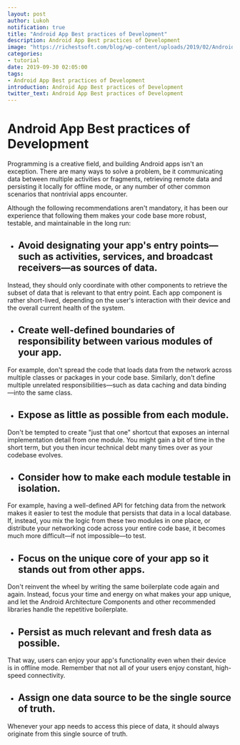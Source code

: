 ```yaml
---
layout: post
author: Lukoh
notification: true
title: "Android App Best practices of Development"
description: Android App Best practices of Development
image: "https://richestsoft.com/blog/wp-content/uploads/2019/02/Android-app-development.jpg"
categories:
- tutorial
date: 2019-09-30 02:05:00
tags:
- Android App Best practices of Development
introduction: Android App Best practices of Development
twitter_text: Android App Best practices of Development
---
```


# Android App Best practices of Development

Programming is a creative field, and building Android apps isn't an exception. There are many ways to solve a problem, be it communicating data between multiple activities or fragments, retrieving remote data and persisting it locally for offline mode, or any number of other common scenarios that nontrivial apps encounter.

Although the following recommendations aren't mandatory, it has been our experience that following them makes your code base more robust, testable, and maintainable in the long run:

* ## Avoid designating your app's entry points—such as activities, services, and broadcast receivers—as sources of data.

Instead, they should only coordinate with other components to retrieve the subset of data that is relevant to that entry point. Each app component is rather short-lived, depending on the user's interaction with their device and the overall current health of the system.

* ## Create well-defined boundaries of responsibility between various modules of your app.

For example, don't spread the code that loads data from the network across multiple classes or packages in your code base. Similarly, don't define multiple unrelated responsibilities—such as data caching and data binding—into the same class.

* ## Expose as little as possible from each module.

Don't be tempted to create "just that one" shortcut that exposes an internal implementation detail from one module. You might gain a bit of time in the short term, but you then incur technical debt many times over as your codebase evolves.

* ## Consider how to make each module testable in isolation.

For example, having a well-defined API for fetching data from the network makes it easier to test the module that persists that data in a local database. If, instead, you mix the logic from these two modules in one place, or distribute your networking code across your entire code base, it becomes much more difficult—if not impossible—to test.

* ## Focus on the unique core of your app so it stands out from other apps.

Don't reinvent the wheel by writing the same boilerplate code again and again. Instead, focus your time and energy on what makes your app unique, and let the Android Architecture Components and other recommended libraries handle the repetitive boilerplate.

* ## Persist as much relevant and fresh data as possible.

That way, users can enjoy your app's functionality even when their device is in offline mode. Remember that not all of your users enjoy constant, high-speed connectivity.

* ## Assign one data source to be the single source of truth.

Whenever your app needs to access this piece of data, it should always originate from this single source of truth.
